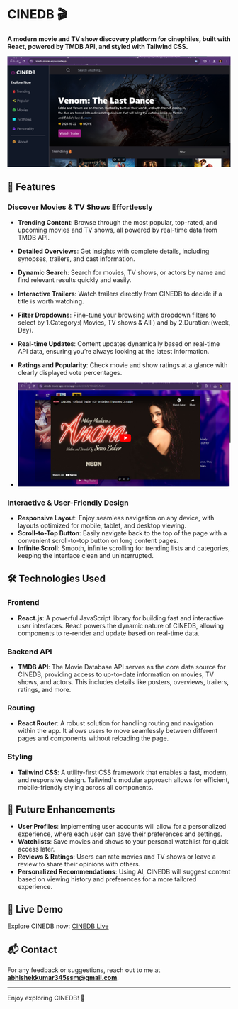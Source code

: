 # CINEDB 🎬

**A modern movie and TV show discovery platform for cinephiles, built with React, powered by TMDB API, and styled with Tailwind CSS.**

<img src="https://github.com/Abhishekkumar175/CINEDB-movieApp/blob/main/public/CINEDB-Ss_1.png" />


## 🌟 Features

### Discover Movies & TV Shows Effortlessly
- **Trending Content**: Browse through the most popular, top-rated, and upcoming movies and TV shows, all powered by real-time data from TMDB API.
- **Detailed Overviews**: Get insights with complete details, including synopses, trailers, and cast information.
- **Dynamic Search**: Search for movies, TV shows, or actors by name and find relevant results quickly and easily.
- **Interactive Trailers**: Watch trailers directly from CINEDB to decide if a title is worth watching.
- **Filter Dropdowns**: Fine-tune your browsing with dropdown filters to select by 1.Category:( Movies, TV shows & All ) and by 2.Duration:(week, Day).
- **Real-time Updates**: Content updates dynamically based on real-time API data, ensuring you’re always looking at the latest information.
- **Ratings and Popularity**: Check movie and show ratings at a glance with clearly displayed vote percentages.

- <img src="https://github.com/Abhishekkumar175/CINEDB-movieApp/blob/main/public/CINEDB-Ss_2.png" />

### Interactive & User-Friendly Design
- **Responsive Layout**: Enjoy seamless navigation on any device, with layouts optimized for mobile, tablet, and desktop viewing.
- **Scroll-to-Top Button**: Easily navigate back to the top of the page with a convenient scroll-to-top button on long content pages.
- **Infinite Scroll**: Smooth, infinite scrolling for trending lists and categories, keeping the interface clean and uninterrupted.

## 🛠️ Technologies Used

### Frontend
- **React.js**: A powerful JavaScript library for building fast and interactive user interfaces. React powers the dynamic nature of CINEDB, allowing components to re-render and update based on real-time data.
  
### Backend API
- **TMDB API**: The Movie Database API serves as the core data source for CINEDB, providing access to up-to-date information on movies, TV shows, and actors. This includes details like posters, overviews, trailers, ratings, and more.
  
### Routing
- **React Router**: A robust solution for handling routing and navigation within the app. It allows users to move seamlessly between different pages and components without reloading the page.
  
### Styling
- **Tailwind CSS**: A utility-first CSS framework that enables a fast, modern, and responsive design. Tailwind's modular approach allows for efficient, mobile-friendly styling across all components.

## 🚀 Future Enhancements
- **User Profiles**: Implementing user accounts will allow for a personalized experience, where each user can save their preferences and settings.
- **Watchlists**: Save movies and shows to your personal watchlist for quick access later.
- **Reviews & Ratings**: Users can rate movies and TV shows or leave a review to share their opinions with others.
- **Personalized Recommendations**: Using AI, CINEDB will suggest content based on viewing history and preferences for a more tailored experience.

## 🔗 Live Demo
Explore CINEDB now: [CINEDB Live](https://cinedb-movie-app.vercel.app/)


## 📬 Contact
For any feedback or suggestions, reach out to me at **abhishekkumar345ssm@gmail.com**.

---

Enjoy exploring CINEDB! 🎉
